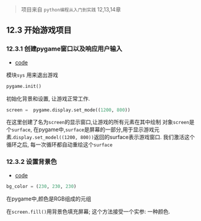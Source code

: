 > 项目来自 `python编程从入门到实践` 12,13,14章

## 12.3 开始游戏项目
### 12.3.1 创建pygame窗口以及响应用户输入
- [code](https://github.com/chenboshuo/python_learning/commit/09c56a1399cc1c891aa743c0e0fbba9365a6eff8)

模块`sys` 用来退出游戏
```py
pygame.init()
```
初始化背景和设置, 让游戏正常工作.
```py
screen =  pygame.display.set_mode((1200, 800))
```
在这里创建了名为`screen`的显示窗口,让游戏的所有元素在其中绘制
对象`screen`是个`surface`, 在pygame中,`surface`是屏幕的一部分,用于显示游戏元素.`display.set_model((1200, 800))`返回的surface表示游戏窗口. 我们激活这个循环之后, 每一次循环都自动重绘这个`surface`

### 12.3.2 设置背景色
- [code](https://github.com/chenboshuo/python_learning/commit/67e4a7304131e48c0551e5abc45b8b013c1d95b7)

```py
bg_color = (230, 230, 230)
```

在pygame中,颜色是RGB组成的元组

在`screen.fill()`用背景色填充屏幕; 这个方法接受一个实参: 一种颜色.
